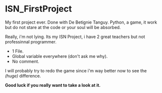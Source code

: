 # ISN_FirstProject
My first project ever. 
Done with De Betignie Tanguy.
Python, a game, it work but do not stare at the code or your soul will be absorbed.

Really, i'm not lying. Its my ISN Project, i have 2 great teachers but not professinnal programmer.

- 1 File.
- Global variable everywhere (don't ask me why).
- No comment.

I will probably try to redo the game since i'm way better now to see the *(huge)* difference.

**Good luck if you really want to take a look at it.**